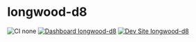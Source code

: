 # longwood-d8

![CI none](https://img.shields.io/badge/ci-none-orange.svg)
[![Dashboard longwood-d8](https://img.shields.io/badge/dashboard-longwood_d8-yellow.svg)](https://dashboard.pantheon.io/sites/a66a51a9-360a-4719-b968-7bb9f2a8941b#dev/code)
[![Dev Site longwood-d8](https://img.shields.io/badge/site-longwood_d8-blue.svg)](http://dev-longwood-d8.pantheonsite.io/)